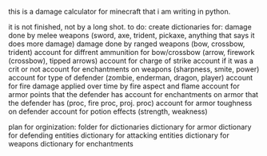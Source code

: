 this is a damage calculator for minecraft that i am writing in python. 

it is not finished, not by a long shot.
to do:
    create dictionaries for: 
	damage done by melee weapons (sword, axe, trident, pickaxe, anything that says it does more damage)
	damage done by ranged weapons (bow, crossbow, trident) 
	    account for diffrent ammunition for bow/crossbow (arrow, firework (crossbow), tipped arrows)
account for charge of strike
account if it was a crit or not
account for enchantments on weapons (sharpness, smite, power)
    account for type of defender (zombie, enderman, dragon, player) 
    account for fire damage applied over time by fire aspect and flame
account for armor points that the defender has
    account for enchantments on armor that the defender has (proc, fire proc, proj. proc)
    account for armor toughness on defender
account for potion effects (strength, weakness) 

plan for orginization: 
folder for dictionaries 
   dictionary for armor
   dictionary for defending entities 
   dictionary for attacking entities
   dictionary for weapons
   dictionary for enchantments 